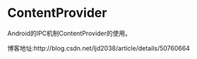 # **ContentProvider**
<p>Android的IPC机制ContentProvider的使用。</p>
<p>博客地址:http://blog.csdn.net/ljd2038/article/details/50760664</p>